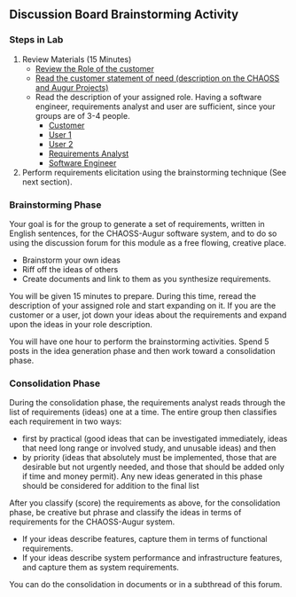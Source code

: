 ## Discussion Board Brainstorming Activity

### Steps in Lab
1. Review Materials (15 Minutes) 
    - [Review the Role of the customer](./customer.md)
    - [Read the customer statement of need (description on the CHAOSS and Augur Projects)](./statement-of-need.md)
    - Read the description of your assigned role. Having a software engineer, requirements analyst and user are sufficient, since your groups are of 3-4 people. 
        - [Customer](./customer-description.md)
        - [User 1](./user1.md)
        - [User 2](./user2.md)
        - [Requirements Analyst](requirements-analyst.md)
        - [Software Engineer](software-engineer.md)
2. Perform requirements elicitation using the brainstorming technique (See next section).

### Brainstorming Phase
Your goal is for the group to generate a set of requirements, written in English sentences, for the CHAOSS-Augur software
system, and to do so using the discussion forum for this module as a free flowing, creative place. 
 - Brainstorm your own ideas
 - Riff off the ideas of others
 - Create documents and link to them as you synthesize requirements. 

You will be given 15 minutes to prepare. During this time, reread the description of your assigned role and start expanding on it. If you are the customer or a user, jot down your ideas about the requirements and expand upon the ideas in your role description.

You will have one hour to perform the brainstorming activities. Spend 5 posts in the idea generation phase and then work toward a consolidation phase.

### Consolidation Phase

During the consolidation phase, the requirements analyst reads through the list of requirements (ideas) one at a time. The entire group then classifies each requirement in two ways: 
- first by practical (good ideas that can be investigated immediately, ideas that need long range or involved study, and unusable ideas) and then 
- by priority (ideas that absolutely must be implemented, those that are desirable but not urgently needed, and those that should be added only if time and money permit). Any new ideas generated in this phase should be considered for addition to the final list


After you classify (score) the requirements as above, for the consolidation phase, be creative but phrase and classify the ideas in terms of requirements for the CHAOSS-Augur system. 
- If your ideas describe features, capture them in terms of functional requirements.
- If your ideas describe system performance and infrastructure features, and capture them as system requirements.

You can do the consolidation in documents or in a subthread of this forum. 
